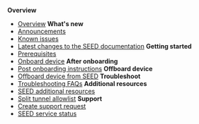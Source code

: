 **Overview**
  - [Overview](overview)
  **What's new**
  - [Announcements](announcements)
  - [Known issues](known-issues)
  - [Latest changes to the SEED documentation](document-history)
  **Getting started**  
  - [Prerequisites](prerequisites-for-onboarding)
  - [Onboard device](onboard-device/onboard-device-to-seed)
**After onboarding**    
  - [Post onboarding instructions](post-onboarding-instructions/post-onboarding-steps-and-verification)
**Offboard device**
  - [Offboard device from SEED](offboard-device/offboard-device-from-seed)
**Troubleshoot**
  - [Troubleshooting FAQs](faqs/seed-faqs)
**Additional resources**  
  - [SEED additional resources](additional-resources/additional-resources)
  - [Split tunnel allowlist](additional-resources/split-tunnel-allowlist)
**Support**
  - [Create support request](raise-an-incident-support-request)
  - [SEED service status](seed-status)
